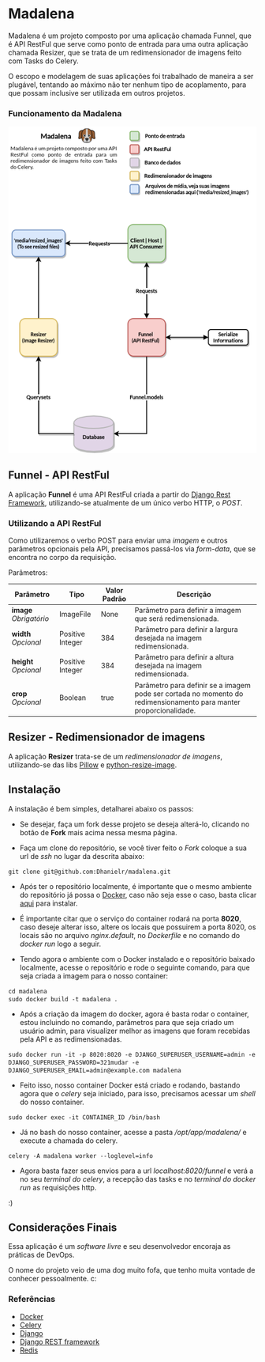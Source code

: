 # Madalena

Madalena é um projeto composto por uma aplicação chamada Funnel, que é API RestFul que serve como ponto de entrada para uma outra aplicação chamada Resizer, que se trata de um redimensionador de imagens feito com Tasks do Celery.

O escopo e modelagem de suas aplicações foi trabalhado de maneira a ser plugável, tentando ao máximo não ter nenhum tipo de acoplamento, para que possam inclusive ser utilizada em outros projetos.

### Funcionamento da Madalena

![Fluxograma Madalena](https://github.com/Dhanielr/madalena/blob/master/docs_imgs/Madalena.png)

## Funnel - API RestFul

A aplicação __Funnel__ é uma API RestFul criada a partir do [Django Rest Framework](https://www.django-rest-framework.org/), utilizando-se atualmente de um único verbo HTTP, o _POST_.

### Utilizando a API RestFul

Como utilizaremos o verbo POST para enviar uma *imagem* e outros parâmetros opcionais pela API, precisamos passá-los via _form-data_, que se encontra no corpo da requisição.

Parâmetros:


| Parâmetro               | Tipo             | Valor Padrão | Descrição                                                                                                          |
|-------------------------|------------------|--------------|--------------------------------------------------------------------------------------------------------------------|
| **image** *Obrigatório* | ImageFile        | None         | Parâmetro para definir a imagem que será redimensionada.                                                        |
| **width** *Opcional*    | Positive Integer | 384          | Parâmetro para definir a largura desejada na imagem redimensionada.                                         |
| **height** *Opcional*   | Positive Integer | 384          | Parâmetro para definir a altura desejada na imagem redimensionada.                                          |
| **crop** *Opcional*     | Boolean          | true         | Parâmetro para definir se a imagem pode ser cortada no momento do redimensionamento para manter proporcionalidade. |


## Resizer - Redimensionador de imagens 

A aplicação __Resizer__ trata-se de um *redimensionador de imagens*, utilizando-se das libs [Pillow](https://pypi.org/project/Pillow/) e [python-resize-image](https://pypi.org/project/python-resize-image/). 

## Instalação

A instalação é bem simples, detalharei abaixo os passos:

* Se desejar, faça um fork desse projeto se deseja alterá-lo, clicando no botão de **Fork** mais acima nessa mesma página.

* Faça um clone do repositório, se você tiver feito o *Fork* coloque a sua url de *ssh* no lugar da descrita abaixo:

```
git clone git@github.com:Dhanielr/madalena.git 
```

* Após ter o repositório localmente, é importante que o mesmo ambiente do repositório já possa o [Docker](https://docs.docker.com/engine/install/), caso não seja esse o caso, basta clicar [aqui](https://docs.docker.com/engine/install/)  para instalar.

* É importante citar que o serviço do container rodará na porta **8020**, caso deseje alterar isso, altere os locais que possuirem a porta 8020, os locais são no arquivo *nginx.default*, no *Dockerfile* e no comando do *docker run* logo a seguir.

* Tendo agora o ambiente com o Docker instalado e o repositório baixado localmente, acesse o repositório e rode o seguinte comando, para que seja criada a imagem para o nosso container:

```
cd madalena
sudo docker build -t madalena .
```
* Após a criação da imagem do docker, agora é basta rodar o container, estou incluindo no comando, parâmetros para que seja criado um usuário admin, para visualizer melhor as imagens que foram recebidas pela API e as redimensionadas.

```
sudo docker run -it -p 8020:8020 -e DJANGO_SUPERUSER_USERNAME=admin -e DJANGO_SUPERUSER_PASSWORD=321mudar -e DJANGO_SUPERUSER_EMAIL=admin@example.com madalena
```
* Feito isso, nosso container Docker está criado e rodando, bastando agora que o *celery* seja iniciado, para isso, precisamos acessar um *shell* do nosso container.

```
sudo docker exec -it CONTAINER_ID /bin/bash
```
* Já no bash do nosso container, acesse a pasta */opt/app/madalena/* e execute a chamada do celery.

```
celery -A madalena worker --loglevel=info
```
* Agora basta fazer seus envios para a url *localhost:8020/funnel* e verá a no seu *terminal do celery*, a recepção das tasks e no *terminal do docker run* as requisições http. 

:)

## Considerações Finais

Essa aplicação é um *software livre* e seu desenvolvedor encoraja as práticas de DevOps.

O nome do projeto veio de uma dog muito fofa, que tenho muita vontade de conhecer pessoalmente. c:

### Referências

* [Docker](https://www.docker.com/)
* [Celery](http://www.celeryproject.org/)
* [Django](https://www.djangoproject.com/) 
* [Django REST framework](https://www.django-rest-framework.org/)
* [Redis](https://redis.io/)